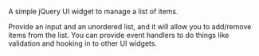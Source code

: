 A simple jQuery UI widget to manage a list of items.

Provide an input and an unordered list, and it will allow you to add/remove items from the list. You can provide event handlers to do things like validation and hooking in to other UI widgets.